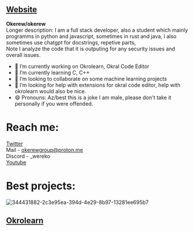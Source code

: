 ## <a href="https://okral.glitch.me">Website</a>

**Okerew/okerew**
<br>
Longer description:
I am a full stack developer, also a student which mainly programms in python and javascript, sometimes in rust and java, I also sometimes use chatgpt for docstrings, repetive parts,
<br>
Note I analyze the code that it is outputing for any security issues and overall issues.
-  🔭 I’m currently working on Okrolearn, Okral Code Editor
- 🌱 I’m currently learning C, C++
- 👯 I’m looking to collaborate on some machine learning projects
- 🤔 I’m looking for help with extensions for okral code editor, help with okrolearn would also be nice.
- 😄 Pronouns: Az/best this is a joke I am male, please don't take it personally if you were offended.

# Reach me:
<a href="https://x.com/OkerewWar">Twitter</a>
<br>
Mail - okerewgroup@proton.me
<br>
Discord - _wereko
<br>
<a href="https://yt3.ggpht.com/LwiO5e5u-6oULiQO9SklMB4XyIcj1COZ05O0TqTm4j03d-sLBCUXGnB3JbjtUUhb3jaZY3_XnjE=s160-c-k-c0x00ffffff-no-rj">Youtube</a>

# Best projects:
![344431882-2c3e95ea-394d-4e29-8b97-13281ee695b7](https://github.com/Okerew/okerew/assets/93822247/4ccbde74-cbc9-474c-af14-398f8835119a)
<br>
<a href="https://github.com/Okerew/okrolearn"><h2>Okrolearn</h2></a>
